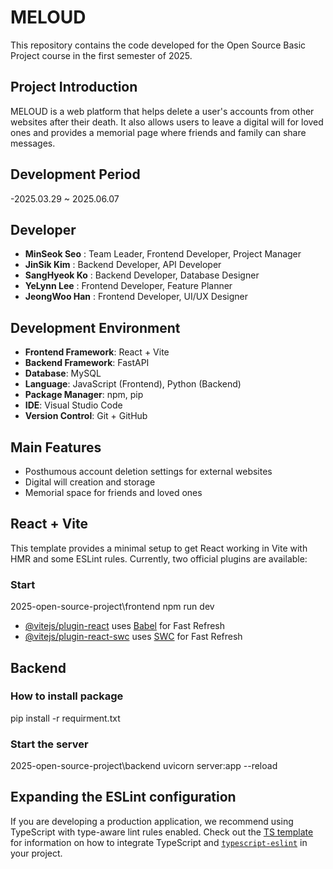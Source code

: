 # MELOUD
This repository contains the code developed for the Open Source Basic Project course in the first semester of 2025.

## Project Introduction
MELOUD is a web platform that helps delete a user's accounts from other websites after their death.
It also allows users to leave a digital will for loved ones and provides a memorial page where friends and family can share messages.


## Development Period
-2025.03.29 ~ 2025.06.07


## Developer
- **MinSeok Seo** : Team Leader, Frontend Developer, Project Manager 
- **JinSik Kim** : Backend Developer, API Developer
- **SangHyeok Ko** : Backend Developer, Database Designer
- **YeLynn Lee** : Frontend Developer, Feature Planner
- **JeongWoo Han** : Frontend Developer, UI/UX Designer


## Development Environment
- **Frontend Framework**: React + Vite  
- **Backend Framework**: FastAPI  
- **Database**: MySQL  
- **Language**: JavaScript (Frontend), Python (Backend)  
- **Package Manager**: npm, pip  
- **IDE**: Visual Studio Code  
- **Version Control**: Git + GitHub


## Main Features
- Posthumous account deletion settings for external websites  
- Digital will creation and storage  
- Memorial space for friends and loved ones


## React + Vite

This template provides a minimal setup to get React working in Vite with HMR and some ESLint rules.
Currently, two official plugins are available:

### Start 
  2025-open-source-project\frontend npm run dev

- [@vitejs/plugin-react](https://github.com/vitejs/vite-plugin-react/blob/main/packages/plugin-react) uses [Babel](https://babeljs.io/) for Fast Refresh
- [@vitejs/plugin-react-swc](https://github.com/vitejs/vite-plugin-react/blob/main/packages/plugin-react-swc) uses [SWC](https://swc.rs/) for Fast Refresh

## Backend
### How to install package
  pip install -r requirment.txt

### Start the server
  2025-open-source-project\backend uvicorn server:app --reload



## Expanding the ESLint configuration

If you are developing a production application, we recommend using TypeScript with type-aware lint rules enabled. Check out the [TS template](https://github.com/vitejs/vite/tree/main/packages/create-vite/template-react-ts) for information on how to integrate TypeScript and [`typescript-eslint`](https://typescript-eslint.io) in your project.
